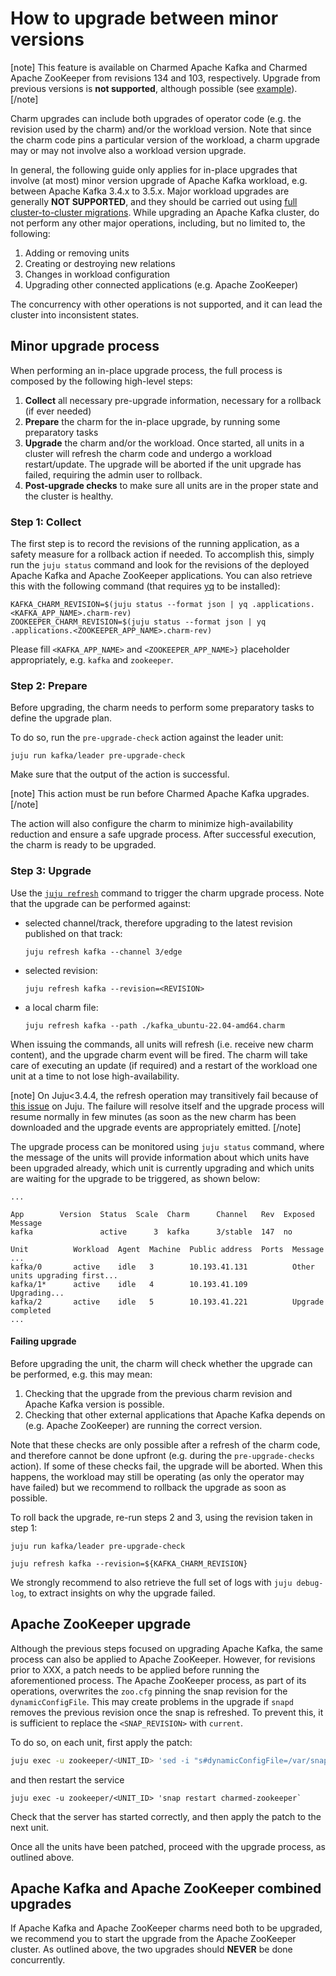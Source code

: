 # How to upgrade between minor versions

[note]
This feature is available on Charmed Apache Kafka and Charmed Apache ZooKeeper from revisions 134 and 103, respectively. Upgrade from previous versions is **not supported**, although possible (see [example](https://github.com/deusebio/kafka-pre-upgrade-patch)).
[/note]

Charm upgrades can include both upgrades of operator code (e.g. the revision used by the charm) and/or the workload version. Note that since the charm code pins a particular version of the workload, a charm upgrade may or may not involve also a workload version upgrade. 

In general, the following guide only applies for in-place upgrades that involve (at most) minor version upgrade of Apache Kafka workload, e.g. between Apache Kafka 3.4.x to 3.5.x. Major workload upgrades are generally **NOT SUPPORTED**, and they should be carried out using [full cluster-to-cluster migrations](/t/charmed-kafka-how-to-cluster-migration/10951).
While upgrading an Apache Kafka cluster, do not perform any other major operations, including, but no limited to, the following:

1. Adding or removing units
2. Creating or destroying new relations
3. Changes in workload configuration
4. Upgrading other connected applications (e.g. Apache ZooKeeper)

The concurrency with other operations is not supported, and it can lead the cluster into inconsistent states.

## Minor upgrade process

When performing an in-place upgrade process, the full process is composed by the following high-level steps:

1. **Collect** all necessary pre-upgrade information, necessary for a rollback (if ever needed)
2. **Prepare** the charm for the in-place upgrade, by running some preparatory tasks 
3. **Upgrade** the charm and/or the workload. Once started, all units in a cluster will refresh the charm code and undergo a workload restart/update. The upgrade will be aborted if the unit upgrade has failed, requiring the admin user to rollback.
4. **Post-upgrade checks** to make sure all units are in the proper state and the cluster is healthy.

### Step 1: Collect

The first step is to record the revisions of the running application, as a safety measure for a rollback action if needed. To accomplish this, simply run the `juju status` command and look for the revisions of the deployed Apache Kafka and Apache ZooKeeper applications. You can also retrieve this with the following command (that requires [yq](https://snapcraft.io/install/yq/ubuntu) to be installed):

```shell
KAFKA_CHARM_REVISION=$(juju status --format json | yq .applications.<KAFKA_APP_NAME>.charm-rev)
ZOOKEEPER_CHARM_REVISION=$(juju status --format json | yq .applications.<ZOOKEEPER_APP_NAME>.charm-rev)
```

Please fill `<KAFKA_APP_NAME>` and `<ZOOKEEPER_APP_NAME>}` placeholder appropriately, e.g. `kafka` and `zookeeper`.

### Step 2: Prepare

Before upgrading, the charm needs to perform some preparatory tasks to define the upgrade plan.

To do so, run the `pre-upgrade-check` action against the leader unit:

```shell
juju run kafka/leader pre-upgrade-check 
```

Make sure that the output of the action is successful.

[note]
This action must be run before Charmed Apache Kafka upgrades.
[/note]

The action will also configure the charm to minimize high-availability reduction and ensure a safe upgrade process. After successful execution, the charm is ready to be upgraded.

### Step 3: Upgrade

Use the [`juju refresh`](https://juju.is/docs/juju/juju-refresh) command to trigger the charm upgrade process.
Note that the upgrade can be performed against:

* selected channel/track, therefore upgrading to the latest revision published on that track:

  ```shell
  juju refresh kafka --channel 3/edge
  ```
* selected revision:

  ```shell
  juju refresh kafka --revision=<REVISION>
  ```
* a local charm file:

  ```shell
  juju refresh kafka --path ./kafka_ubuntu-22.04-amd64.charm
  ```

When issuing the commands, all units will refresh (i.e. receive new charm content), and the upgrade charm event will be fired. The charm will take care of executing an update (if required) and a restart of the workload one unit at a time to not lose high-availability. 

[note]
On Juju<3.4.4, the refresh operation may transitively fail because of [this issue](https://bugs.launchpad.net/juju/+bug/2053242) on Juju. The failure will resolve itself and the upgrade process will resume normally in few minutes (as soon as the new charm has been downloaded and the upgrade events are appropriately emitted.
[/note]

The upgrade process can be monitored using `juju status` command, where the message of the units will provide information about which units have been upgraded already, which unit is currently upgrading and which units are waiting for the upgrade to be triggered, as shown below: 

```shell
...

App        Version  Status  Scale  Charm      Channel   Rev  Exposed  Message
kafka               active      3  kafka      3/stable  147  no

Unit          Workload  Agent  Machine  Public address  Ports  Message
...
kafka/0       active    idle   3        10.193.41.131          Other units upgrading first...
kafka/1*      active    idle   4        10.193.41.109          Upgrading...
kafka/2       active    idle   5        10.193.41.221          Upgrade completed
...

```

#### Failing upgrade

Before upgrading the unit, the charm will check whether the upgrade can be performed, e.g. this may mean:

1. Checking that the upgrade from the previous charm revision and Apache Kafka version is possible.
2. Checking that other external applications that Apache Kafka depends on (e.g. Apache ZooKeeper) are running the correct version.

Note that these checks are only possible after a refresh of the charm code, and therefore cannot be done upfront (e.g. during the `pre-upgrade-checks` action).
If some of these checks fail, the upgrade will be aborted. When this happens, the workload may still be operating (as only the operator may have failed) but we recommend to rollback the upgrade as soon as possible. 

To roll back the upgrade, re-run steps 2 and 3, using the revision taken in step 1:

```shell
juju run kafka/leader pre-upgrade-check

juju refresh kafka --revision=${KAFKA_CHARM_REVISION}
```

We strongly recommend to also retrieve the full set of logs with `juju debug-log`, to extract insights on why the upgrade failed. 

## Apache ZooKeeper upgrade

Although the previous steps focused on upgrading Apache Kafka, the same process can also be applied to Apache ZooKeeper. However, for revisions prior to XXX, a patch needs to be applied before running the aforementioned process. The Apache ZooKeeper process, as part of its operations, overwrites the `zoo.cfg` pinning the snap revision for the `dynamicConfigFile`. This may create problems in the upgrade if `snapd` removes the previous revision once the snap is refreshed. To prevent this, it is sufficient to replace the `<SNAP_REVISION>` with `current`. 

To do so, on each unit, first apply the patch:

```bash
juju exec -u zookeeper/<UNIT_ID> 'sed -i "s#dynamicConfigFile=/var/snap/charmed-zookeeper/[0-9]*#dynamicConfigFile=/var/snap/charmed-zookeeper/current#g" /var/snap/charmed-zookeeper/current/etc/zookeeper/zoo.cfg'
```

and then restart the service

```
juju exec -u zookeeper/<UNIT_ID> 'snap restart charmed-zookeeper`
```

Check that the server has started correctly, and then apply the patch to the next unit. 

Once all the units have been patched, proceed with the upgrade process, as outlined above. 

## Apache Kafka and Apache ZooKeeper combined upgrades

If Apache Kafka and Apache ZooKeeper charms need both to be upgraded, we recommend you to start the upgrade from the Apache ZooKeeper cluster. As outlined above, the two upgrades should **NEVER** be done concurrently.